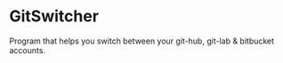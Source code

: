 # GitSwitcher
Program that helps you switch between your git-hub, git-lab &amp; bitbucket  accounts.
